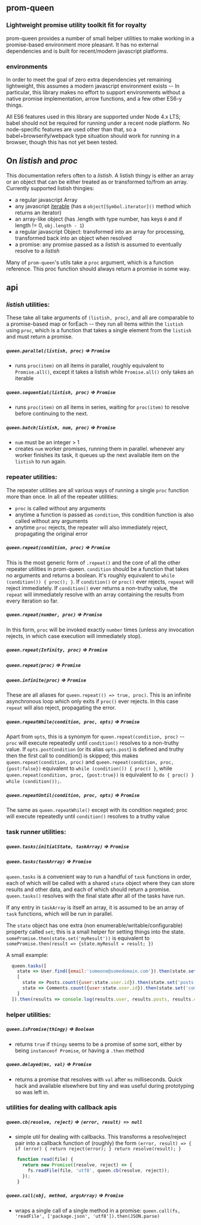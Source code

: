 ## prom-queen

### Lightweight promise utility toolkit fit for royalty

prom-queen provides a number of small helper utilities to make working in a promise-based environment more pleasant. It has no external dependencies and is built for recent/modern javascript platforms.

### environments

In order to meet the goal of zero extra dependencies yet remaining lightweight, this assumes a modern javascript environment exists -- In particular, this library makes no effort to support environments without a native promise implementation, arrow functions, and a few other ES6-y things.

All ES6 features used in this library are supported under Node 4.x LTS; babel should not be required for running under a recent node platform. No node-specific features are used other than that, so a babel+browserify/webpack type situation should work for running in a browser, though this has not yet been tested.


## On _listish_ and _proc_

This documentation refers often to a _listish_. A listish thingy is either an array or an object that can be either treated as or transformed to/from an array. Currently supported listish thingies:

  * a regular javascript Array
  * any javascript [iterable](https://developer.mozilla.org/en-US/docs/Web/JavaScript/Reference/Iteration_protocols) (has a `object[Symbol.iterator]()` method which returns an iterator)
  * an array-like object (has .length with type number, has keys `0` and if length != 0, `obj.length - 1`)
  * a regular javascript Object: transformed into an array for processing, transformed back into an object when resolved
  * a promise: any promise passed as a _listish_ is assumed to eventually resolve to a _listish_

Many of `prom-queen`'s utils take a `proc` argument, which is a function reference. This proc function should always return a promise in some way.

## api

### _listish_ utilities:

These take all take arguments of `(listish, proc)`, and all are comparable to a promise-based map or forEach -- they run all items within the `listish` using `proc`, which is a function that takes a single element from the `listish` and must return a promise.

##### `queen.parallel(listish, proc)` ⇒ `Promise`
  * runs `proc(item)` on all items in parallel, roughly equivalent to `Promise.all()`, except it takes a listish while `Promise.all()` only takes an iterable

##### `queen.sequential(listish, proc)` ⇒ `Promise`
  * runs `proc(item)` on all items in series, waiting for `proc(item)` to resolve before continuing to the next.

##### `queen.batch(listish, num, proc)` ⇒ `Promise`
  * `num` must be an integer > 1
  * creates `num` worker promises, running them in parallel. whenever any worker finishes its task, it queues up the next available item on the `listish` to run again.

### repeater utilities:

The repeater utilities are all various ways of running a single `proc` function more than once. In all of the repeater utilities:
  * `proc` is called without any arguments
  * anytime a function is passed as `condition`, this condition function is also called without any arguments
  * anytime `proc` rejects, the repeater will also immediately reject, propagating the original error

##### `queen.repeat(condition, proc)` ⇒ `Promise`
This is the most generic form of `.repeat()` and the core of all the other repeater utilities in prom-queen.
`condition` should be a function that takes no arguments and returns a boolean. It's roughly equivalent to `while (condition()) { proc(); }`. If `condition()` or `proc()` ever rejects, `repeat` will reject immediately. If `condition()` ever returns a non-truthy value, the `repeat` will immediately resolve with an array containing the results from every iteration so far.

##### `queen.repeat(number, proc)` ⇒ `Promise`

In this form, `proc` will be invoked exactly `number` times (unless any invocation rejects, in which case execution will immediately stop).

##### `queen.repeat(Infinity, proc)` ⇒ `Promise`
##### `queen.repeat(proc)` ⇒ `Promise`
##### `queen.infinite(proc)` ⇒ `Promise`

These are all aliases for `queen.repeat(() => true, proc)`. This is an infinite asynchronous loop which only exits if `proc()` ever rejects. In this case `repeat` will also reject, propagating the error.

##### `queen.repeatWhile(condition, proc, opts)` ⇒ `Promise`

Apart from `opts`, this is a synonym for `queen.repeat(condition, proc)` -- `proc` will execute repeatedly until `condition()` resolves to a non-truthy value. If `opts.postCondition` (or its alias `opts.post`) is defined and truthy then the first call to condition() is skipped; this makes `queen.repeat(condition, proc)` and `queen.repeat(condition, proc, {post:false})` equivalent to `while (condition()) { proc() }`, while `queen.repeat(condition, proc, {post:true})` is equivalent to `do { proc() } while (condition());`.

##### `queen.repeatUntil(condition, proc, opts)` ⇒ `Promise`
The same as `queen.repeatWhile()` except with its condition negated; proc will execute repeatedly until `condition()` resolves to a truthy value

### task runner utilities:

##### `queen.tasks(initialState, taskArray)` ⇒ `Promise`
##### `queen.tasks(taskArray)` ⇒ `Promise`

`queen.tasks` is a convenient way to run a handful of `task` functions in order, each of which will be called with a shared `state` object where they can store results and other data, and each of which should return a promise. `queen.tasks()` resolves with the final state after all of the tasks have run.

If any entry in `taskArray` is itself an array, it is assumed to be an array of `task` functions, which will be run in parallel.

The `state` object has one extra (non enumerable/writable/configurable) property called `set`; this is a small helper for setting things into the state. `somePromise.then(state.set('myResult'))` is equivalent to `somePromise.then(result => {state.myResult = result; })`


A small example:

```javascript
  queen.tasks([
    state => User.find({email:'someone@somedomain.com'}).then(state.set('user'))
    [
      state => Posts.count({user:state.user.id}).then(state.set('posts')),
      state => Comments.count({user:state.user.id}).then(state.set('comments')),
    ]
  ]).then(results => console.log(results.user, results.posts, results.comments));
```

### helper utilities:

##### `queen.isPromise(thingy)` ⇒ `Boolean`
  * returns `true` if `thingy` seems to be a promise of some sort, either by being `instanceof Promise`, or having a `.then` method

##### `queen.delayed(ms, val)` ⇒ `Promise`
  * returns a promise that resolves with `val` after `ms` milliseconds. Quick hack and available elsewhere but tiny and was useful during prototyping so was left in.

### utilities for dealing with callback apis

##### `queen.cb(resolve, reject)` ⇒ `(error, result) => null`
  * simple util for dealing with callbacks. This transforms a resolve/reject pair into a callback function of (roughly) the form `(error, result) => { if (error) { return reject(error); } return resolve(result); }`
```javascript
    function read(file) {
      return new Promise((resolve, reject) => {
        fs.readFile(file, 'utf8', queen.cb(resolve, reject));
      });
    }
```

##### `queen.call(obj, method, argsArray)` ⇒ `Promise`
  * wraps a single call of a single method in a promise: `queen.call(fs, 'readFile', ['package.json', 'utf8']).then(JSON.parse)`
